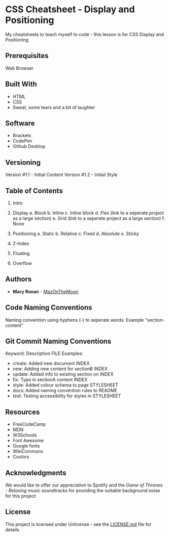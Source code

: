 # CSS Cheatsheet - Display and Positioning
 My cheatsheets to teach myself to code - this lesson is for CSS Display and Positioning
 
## Prerequisites

Web Browser

## Built With

* HTML
* CSS
* Sweat, some tears and a bit of laughter

## Software

* Brackets
* CodePen
* Github Desktop

## Versioning

Version #1.1 - Initial Content
Version #1.2 - Initail Style


## Table of Contents 

1. Intro

2. Display
  a. Block
  b. Inline
  c. Inline block
  d. Flex (link to a seperate project as a large section)
  e. Grid (link to a seperate project as a large section)
  f. None

3. Positioning
  a. Static
  b. Relative
  c. Fixed
  d. Absolute
  e. Sticky

4. Z-Index

5. Floating 

6. Overflow


## Authors

* **Mary Ronan** - [MazOnTheMoon](https://github.com/MazontheMoon)

## Code Naming Conventions

Naming convention using hyphens (-) to seperate words:
Example "section-content"

## Git Commit Naming Conventions

Keyword: Description FILE
Examples:

* create: Added new document INDEX
* new: Adding new content for sectionB INDEX
* update: Added info to existing section on INDEX
* fix: Typo in sectionA content INDEX
* style: Added colour schema to page STYLESHEET
* docs: Added naming convention rules to README
* test: Testing accessibility for styles in STYLESHEET


## Resources

* FreeCodeCamp
* MDN
* W3Schools
* Font Awesome
* Google fonts
* WikiCommons
* Coolors

## Acknowledgments
We would like to offer our appreciation to Spotify and the *Game of Thrones - Relaxing music* soundtracks for providing the suitable background noise for this project

## License

This project is licensed under Unlicense - see the [LICENSE.md](LICENSE.md) file for details
